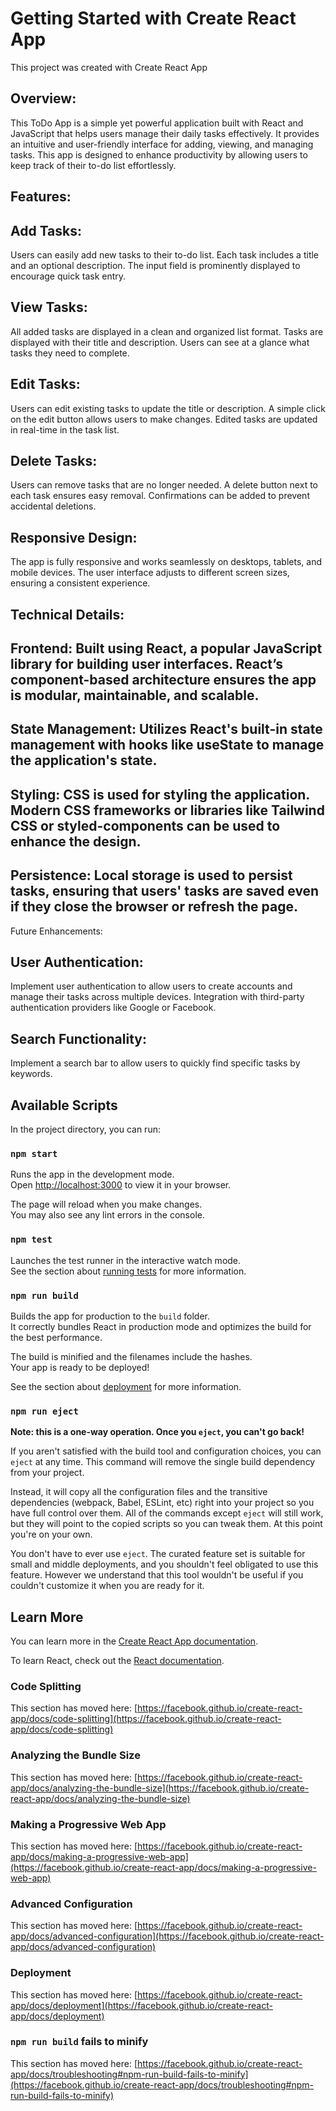 # Getting Started with Create React App

This project was created with Create React App

## Overview:
This ToDo App is a simple yet powerful application built with React and JavaScript that helps users manage their daily tasks effectively. It provides an intuitive and user-friendly interface for adding, viewing, and managing tasks. This app is designed to enhance productivity by allowing users to keep track of their to-do list effortlessly.

## Features:

## Add Tasks:

Users can easily add new tasks to their to-do list.
Each task includes a title and an optional description.
The input field is prominently displayed to encourage quick task entry.

## View Tasks:

All added tasks are displayed in a clean and organized list format.
Tasks are displayed with their title and description.
Users can see at a glance what tasks they need to complete.

## Edit Tasks:

Users can edit existing tasks to update the title or description.
A simple click on the edit button allows users to make changes.
Edited tasks are updated in real-time in the task list.

## Delete Tasks:

Users can remove tasks that are no longer needed.
A delete button next to each task ensures easy removal.
Confirmations can be added to prevent accidental deletions.

## Responsive Design:

The app is fully responsive and works seamlessly on desktops, tablets, and mobile devices.
The user interface adjusts to different screen sizes, ensuring a consistent experience.

## Technical Details:

## Frontend: Built using React, a popular JavaScript library for building user interfaces. React’s component-based architecture ensures the app is modular, maintainable, and scalable.
## State Management: Utilizes React's built-in state management with hooks like useState to manage the application's state.
## Styling: CSS is used for styling the application. Modern CSS frameworks or libraries like Tailwind CSS or styled-components can be used to enhance the design.
## Persistence: Local storage is used to persist tasks, ensuring that users' tasks are saved even if they close the browser or refresh the page.

Future Enhancements:

## User Authentication:

Implement user authentication to allow users to create accounts and manage their tasks across multiple devices.
Integration with third-party authentication providers like Google or Facebook.

## Search Functionality:

Implement a search bar to allow users to quickly find specific tasks by keywords.


## Available Scripts

In the project directory, you can run:

### `npm start`

Runs the app in the development mode.\
Open [http://localhost:3000](http://localhost:3000) to view it in your browser.

The page will reload when you make changes.\
You may also see any lint errors in the console.

### `npm test`

Launches the test runner in the interactive watch mode.\
See the section about [running tests](https://facebook.github.io/create-react-app/docs/running-tests) for more information.

### `npm run build`

Builds the app for production to the `build` folder.\
It correctly bundles React in production mode and optimizes the build for the best performance.

The build is minified and the filenames include the hashes.\
Your app is ready to be deployed!

See the section about [deployment](https://facebook.github.io/create-react-app/docs/deployment) for more information.

### `npm run eject`

**Note: this is a one-way operation. Once you `eject`, you can't go back!**

If you aren't satisfied with the build tool and configuration choices, you can `eject` at any time. This command will remove the single build dependency from your project.

Instead, it will copy all the configuration files and the transitive dependencies (webpack, Babel, ESLint, etc) right into your project so you have full control over them. All of the commands except `eject` will still work, but they will point to the copied scripts so you can tweak them. At this point you're on your own.

You don't have to ever use `eject`. The curated feature set is suitable for small and middle deployments, and you shouldn't feel obligated to use this feature. However we understand that this tool wouldn't be useful if you couldn't customize it when you are ready for it.

## Learn More

You can learn more in the [Create React App documentation](https://facebook.github.io/create-react-app/docs/getting-started).

To learn React, check out the [React documentation](https://reactjs.org/).

### Code Splitting

This section has moved here: [https://facebook.github.io/create-react-app/docs/code-splitting](https://facebook.github.io/create-react-app/docs/code-splitting)

### Analyzing the Bundle Size

This section has moved here: [https://facebook.github.io/create-react-app/docs/analyzing-the-bundle-size](https://facebook.github.io/create-react-app/docs/analyzing-the-bundle-size)

### Making a Progressive Web App

This section has moved here: [https://facebook.github.io/create-react-app/docs/making-a-progressive-web-app](https://facebook.github.io/create-react-app/docs/making-a-progressive-web-app)

### Advanced Configuration

This section has moved here: [https://facebook.github.io/create-react-app/docs/advanced-configuration](https://facebook.github.io/create-react-app/docs/advanced-configuration)

### Deployment

This section has moved here: [https://facebook.github.io/create-react-app/docs/deployment](https://facebook.github.io/create-react-app/docs/deployment)

### `npm run build` fails to minify

This section has moved here: [https://facebook.github.io/create-react-app/docs/troubleshooting#npm-run-build-fails-to-minify](https://facebook.github.io/create-react-app/docs/troubleshooting#npm-run-build-fails-to-minify)
